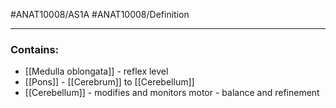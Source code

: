 #ANAT10008/AS1A #ANAT10008/Definition 

---
### Contains:
- [[Medulla oblongata]] - reflex level
- [[Pons]] - [[Cerebrum]] to [[Cerebellum]]
- [[Cerebellum]] - modifies and monitors motor - balance and refinement